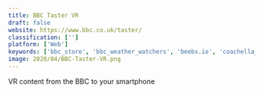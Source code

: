 ```yaml
---
title: BBC Taster VR
draft: false 
website: https://www.bbc.co.uk/taster/
classification: ['']
platform: ['Web']
keywords: ['bbc_store', 'bbc_weather_watchers', 'beebs.io', 'coachella_2017', 'curiositystream_vr', 'dreamdesk_vr', 'envelop', 'google_earth_vr', 'hbo_now', 'hologram.cool', 'intugame', 'leap_motion_orion', 'oculus_venues', 'oculus_video', 'owlfactor', 'spatial', 'startupadventure', 'veer_vr']
image: 2020/04/BBC-Taster-VR.png
---
```

VR content from the BBC to your smartphone